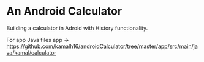 # An Android Calculator

Building a calculator in Adroid with History functionality.

For app Java files
app -> https://github.com/kamalh16/androidCalculator/tree/master/app/src/main/java/kamal/calculator
